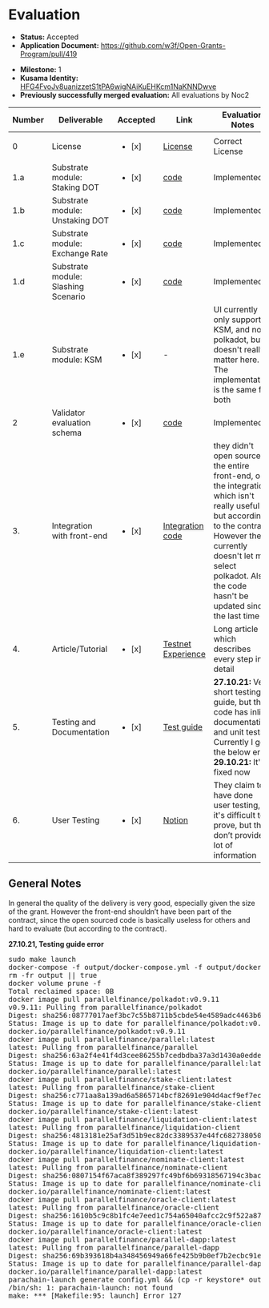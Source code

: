 # Evaluation

- **Status:** Accepted
- **Application Document:** https://github.com/w3f/Open-Grants-Program/pull/419

* **Milestone:** 1
* **Kusama Identity:** [HFG4FvoJv8uanizzetS1tPA6wigNAiKuEHKcm1NaKNNDwve](https://polkascan.io/pre/kusama/account/HFG4FvoJv8uanizzetS1tPA6wigNAiKuEHKcm1NaKNNDwve)
* **Previously successfully merged evaluation:** All evaluations by Noc2

| Number | Deliverable                         | Accepted               | Link                                                                                                        | Evaluation Notes                                                                                                                                                                                                                          |
| ------ | ----------------------------------- | ---------------------- | ----------------------------------------------------------------------------------------------------------- | ----------------------------------------------------------------------------------------------------------------------------------------------------------------------------------------------------------------------------------------- |
| 0      | License                             | <ul><li>[x] </li></ul> | [License](https://github.com/parallel-finance/parallel/blob/master/LICENSE)                                 | Correct License                                                                                                                                                                                                                           |
| 1.a    | Substrate module: Staking DOT       | <ul><li>[x] </li></ul> | [code](https://github.com/parallel-finance/parallel/blob/0f8d47a1ec/pallets/liquid-staking/src/lib.rs#L399) | Implemented                                                                                                                                                                                                                               |
| 1.b    | Substrate module: Unstaking DOT     | <ul><li>[x] </li></ul> | [code](https://github.com/parallel-finance/parallel/blob/0f8d47a1ec/pallets/liquid-staking/src/lib.rs#L462) | Implemented                                                                                                                                                                                                                               |
| 1.c    | Substrate module: Exchange Rate     | <ul><li>[x] </li></ul> | [code](https://github.com/parallel-finance/parallel/blob/0f8d47a1ec/pallets/liquid-staking/src/lib.rs#L514) | Implemented                                                                                                                                                                                                                               |
| 1.d    | Substrate module: Slashing Scenario | <ul><li>[x] </li></ul> | [code](https://github.com/parallel-finance/parallel/blob/0f8d47a1ec/pallets/liquid-staking/src/lib.rs#L614) | Implemented                                                                                                                                                                                                                               |
| 1.e    | Substrate module: KSM               | <ul><li>[x] </li></ul> | -                                                                                                           | UI currently only supports KSM, and not polkadot, but it doesn't really matter here. The implementation is the same for both                                                                                                              |
| 2      | Validator evaluation schema         | <ul><li>[x] </li></ul> | [code](https://github.com/parallel-finance/parallel/tree/master/pallets/nominee-election/src)               | Implemented                                                                                                                                                                                                                               |
| 3.     | Integration with front-end          | <ul><li>[x] </li></ul> | [Integration code](https://gist.github.com/yz89/34bb2954f0682b9837733f21a199c7ed)                           | they didn't open source the entire front-end, only the integration, which isn't really useful but according to the contract. However the UI currently doesn't let me select polkadot. Also the code hasn't be updated since the last time |
| 4.     | Article/Tutorial                    | <ul><li>[x] </li></ul> | [Testnet Experience](https://docs.parallel.fi/a-guide-to-testnet/testnet-experience)                        | Long article which describes every step in detail                                                                                                                                                                                         |
| 5.     | Testing and Documentation           | <ul><li>[x] </li></ul> | [Test guide](https://github.com/parallel-finance/parallel/wiki/Test-guide)                                  | **27.10.21:** Very short testing guide, but the code has inline documentation and unit tests. Currently I get the below error **29.10.21:** It's fixed now                                                                                |
| 6.     | User Testing                        | <ul><li>[x] </li></ul> | [Notion](https://parallelfinance.notion.site/Web3-Grant-Milestone-2-d98aed16ce0642348c2133f0b7d91ab2)       | They claim to have done user testing, it's difficult to prove, but they don’t provide a lot of information                                                                                                                                |

## General Notes

In general the quality of the delivery is very good, especially given the size of the grant. However the front-end shouldn’t have been part of the contract, since the open sourced code is basically useless for others and hard to evaluate (but according to the contract).

**27.10.21, Testing guide error**

<pre>sudo make launch
docker-compose -f output/docker-compose.yml -f output/docker-compose.override.yml down --remove-orphans &gt; /dev/null 2&gt;&amp;1 || true
rm -fr output || true
docker volume prune -f
Total reclaimed space: 0B
docker image pull parallelfinance/polkadot:v0.9.11
v0.9.11: Pulling from parallelfinance/polkadot
Digest: sha256:08777017aef3bc7c55b8711b5cbde54e4589adc4463b61d6c86192f70b88566a
Status: Image is up to date for parallelfinance/polkadot:v0.9.11
docker.io/parallelfinance/polkadot:v0.9.11
docker image pull parallelfinance/parallel:latest
latest: Pulling from parallelfinance/parallel
Digest: sha256:63a2f4e41f4d3cee86255b7cedbdba37a3d1430a0edde2756cf1728016f83fa2
Status: Image is up to date for parallelfinance/parallel:latest
docker.io/parallelfinance/parallel:latest
docker image pull parallelfinance/stake-client:latest
latest: Pulling from parallelfinance/stake-client
Digest: sha256:c771aa8a139ad6a5865714bcf82691e904d4acf9ef7ecf0f5124f3581664f74c
Status: Image is up to date for parallelfinance/stake-client:latest
docker.io/parallelfinance/stake-client:latest
docker image pull parallelfinance/liquidation-client:latest
latest: Pulling from parallelfinance/liquidation-client
Digest: sha256:4813181e25af3d51b9ec82dc3389537e44fc6827380508138de4dae4b365156f
Status: Image is up to date for parallelfinance/liquidation-client:latest
docker.io/parallelfinance/liquidation-client:latest
docker image pull parallelfinance/nominate-client:latest
latest: Pulling from parallelfinance/nominate-client
Digest: sha256:0807154f67aca8f389297fc49bf6b69318567194c3bac6487ba2d10723beec74
Status: Image is up to date for parallelfinance/nominate-client:latest
docker.io/parallelfinance/nominate-client:latest
docker image pull parallelfinance/oracle-client:latest
latest: Pulling from parallelfinance/oracle-client
Digest: sha256:1610b5c9c8b1fc4e7eed1c754a65040afcc2c9f522a87de8220f3ad27d62bb27
Status: Image is up to date for parallelfinance/oracle-client:latest
docker.io/parallelfinance/oracle-client:latest
docker image pull parallelfinance/parallel-dapp:latest
latest: Pulling from parallelfinance/parallel-dapp
Digest: sha256:69b393618b4a348456949a66fe425b9b0ef7b2ecbc91ec8eca2d978be14863fc
Status: Image is up to date for parallelfinance/parallel-dapp:latest
docker.io/parallelfinance/parallel-dapp:latest
parachain-launch generate config.yml &amp;&amp; (cp -r keystore* output || true) &amp;&amp; cp docker-compose.override.yml output &amp;&amp; cd output &amp;&amp; docker-compose up -d --build
/bin/sh: 1: parachain-launch: not found
make: *** [Makefile:95: launch] Error 127
</pre>
